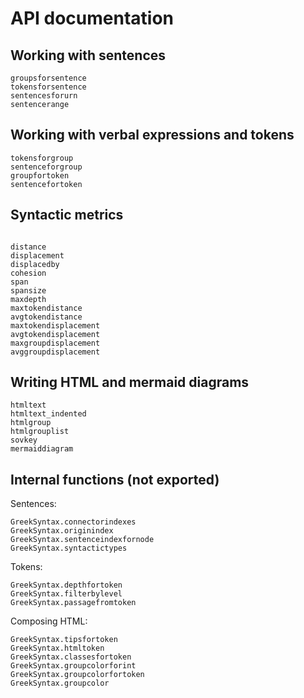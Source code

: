 # API documentation


## Working with sentences

```@docs
groupsforsentence
tokensforsentence
sentencesforurn
sentencerange
```

## Working with verbal expressions and tokens

```@docs
tokensforgroup
sentenceforgroup
groupfortoken
sentencefortoken
```

## Syntactic metrics


```@docs

distance
displacement
displacedby
cohesion
span
spansize
maxdepth
maxtokendistance
avgtokendistance
maxtokendisplacement
avgtokendisplacement
maxgroupdisplacement
avggroupdisplacement
```


## Writing HTML and mermaid diagrams

```@docs
htmltext
htmltext_indented
htmlgroup
htmlgrouplist
sovkey
mermaiddiagram
```

## Internal functions (not exported)

Sentences:

```@docs
GreekSyntax.connectorindexes
GreekSyntax.originindex
GreekSyntax.sentenceindexfornode
GreekSyntax.syntactictypes
```

Tokens:

```@docs
GreekSyntax.depthfortoken
GreekSyntax.filterbylevel
GreekSyntax.passagefromtoken
```

Composing HTML:

```@docs
GreekSyntax.tipsfortoken
GreekSyntax.htmltoken
GreekSyntax.classesfortoken
GreekSyntax.groupcolorforint
GreekSyntax.groupcolorfortoken
GreekSyntax.groupcolor
```